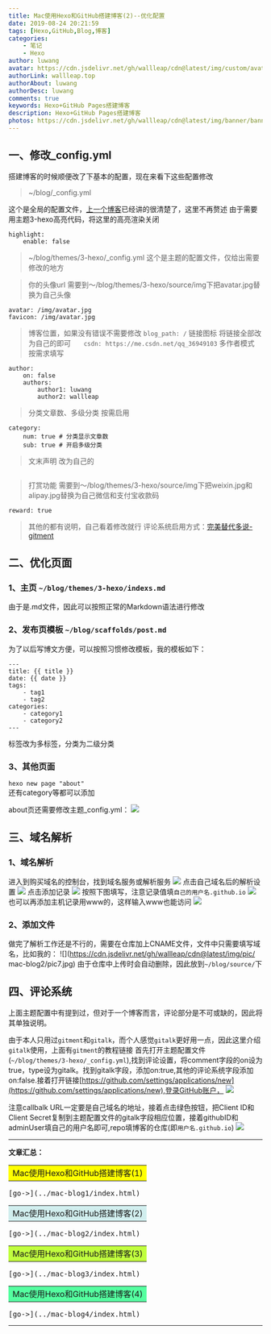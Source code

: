 ```yaml
---
title: Mac使用Hexo和GitHub搭建博客(2)--优化配置
date: 2019-08-24 20:21:59
tags: [Hexo,GitHub,Blog,博客]
categories: 
    - 笔记
    - Hexo
author: luwang
avatar: https://cdn.jsdelivr.net/gh/wallleap/cdn@latest/img/custom/avatar.jpg
authorLink: wallleap.top
authorAbout: luwang
authorDesc: luwang
comments: true
keywords: Hexo+GitHub Pages搭建博客
description: Hexo+GitHub Pages搭建博客
photos: https://cdn.jsdelivr.net/gh/wallleap/cdn@latest/img/banner/banner1.jpg
---
```




## 一、修改_config.yml

搭建博客的时候顺便改了下基本的配置，现在来看下这些配置修改

>  ~/blog/_config.yml

这个是全局的配置文件，[上一个博客](../Mac使用Hexo和GitHub搭建博客-1/index.html)已经讲的很清楚了，这里不再赘述
由于需要用主题3-hexo高亮代码，将这里的高亮渲染关闭
```
highlight:
    enable: false
```
> ~/blog/themes/3-hexo/_config.yml
这个是主题的配置文件，仅给出需要修改的地方

> 你的头像url  需要到～/blog/themes/3-hexo/source/img下把avatar.jpg替换为自己头像
```
avatar: /img/avatar.jpg
favicon: /img/avatar.jpg
```
> 博客位置，如果没有错误不需要修改
```blog_path: /```
> 链接图标  将链接全部改为自己的即可
 ```   csdn: https://me.csdn.net/qq_36949103```
> 多作者模式  按需求填写
```
author:
    on: false
    authors:
        author1: luwang
        author2: wallleap
```
> 分类文章数、多级分类 按需启用 
```
category:
    num: true # 分类显示文章数
    sub: true # 开启多级分类
```
> 文末声明  改为自己的
```article_txt: 

```
> 打赏功能  需要到～/blog/themes/3-hexo/source/img下把weixin.jpg和alipay.jpg替换为自己微信和支付宝收款码
```
reward: true
```
> 其他的都有说明，自己看着修改就行
> 评论系统启用方式：[完美替代多说-gitment](https://yelog.org/2017/06/26/gitment/)


## 二、优化页面

### 1、主页 `~/blog/themes/3-hexo/indexs.md`
由于是.md文件，因此可以按照正常的Markdown语法进行修改

### 2、发布页模板 `~/blog/scaffolds/post.md`

为了以后写博文方便，可以按照习惯修改模板，我的模板如下：

```
---
title: {{ title }}
date: {{ date }}
tags: 
    - tag1
    - tag2
categories: 
    - category1
    - category2
---
```
标签改为多标签，分类为二级分类

### 3、其他页面

`hexo new page "about"`    
还有category等都可以添加

about页还需要修改主题_config.yml：
![](https://cdn.jsdelivr.net/gh/wallleap/cdn@latest/img/pic/mac-blog2/pic1.jpg)

## 三、域名解析

### 1、域名解析
进入到购买域名的控制台，找到域名服务或解析服务
![](https://cdn.jsdelivr.net/gh/wallleap/cdn@latest/img/pic/mac-blog2/pic2.jpg)
点击自己域名后的解析设置
![](https://cdn.jsdelivr.net/gh/wallleap/cdn@latest/img/pic/mac-blog2/pic3.jpg)
点击添加记录
![](https://cdn.jsdelivr.net/gh/wallleap/cdn@latest/img/pic/mac-blog2/pic4.jpg)
按照下图填写，注意记录值填`自己的用户名.github.io`
![](https://cdn.jsdelivr.net/gh/wallleap/cdn@latest/img/pic/mac-blog2/pic5.jpg)
也可以再添加主机记录用www的，这样输入www也能访问
![](https://cdn.jsdelivr.net/gh/wallleap/cdn@latest/img/pic/mac-blog2/pic6.jpg)
### 2、添加文件
做完了解析工作还是不行的，需要在仓库加上CNAME文件，文件中只需要填写域名，比如我的：
![](https://cdn.jsdelivr.net/gh/wallleap/cdn@latest/img/pic/ mac-blog2/pic7.jpg)
由于仓库中上传时会自动删除，因此放到`~/blog/source/`下
## 四、评论系统

上面主题配置中有提到过，但对于一个博客而言，评论部分是不可或缺的，因此将其单独说明。

由于本人只用过`gitment`和`gitalk`，而个人感觉`gitalk`更好用一点，因此这里介绍`gitalk`使用，上面有`gitment`的教程链接
首先打开主题配置文件(`~/blog/themes/3-hexo/_config.yml`),找到评论设置，将comment字段的on设为true，type设为gitalk。找到gitalk字段，添加on:true,其他的评论系统字段添加on:false.接着打开链接[https://github.com/settings/applications/new](https://github.com/settings/applications/new),登录GitHub账户，
![](https://cdn.jsdelivr.net/gh/wallleap/cdn@latest/img/pic/mac-blog2/pic8.jpg)

注意callbalk URL一定要是自己域名的地址，接着点击绿色按钮，把Client ID和Client Secret复制到主题配置文件的gitalk字段相应位置，接着githubID和adminUser填自己的用户名即可,repo填博客的仓库(即`用户名.github.io`)
![](https://cdn.jsdelivr.net/gh/wallleap/cdn@latest/img/pic/mac-blog2/pic9.jpg)









---
 **文章汇总：**
<table><tr><td bgcolor=#FFFF00> Mac使用Hexo和GitHub搭建博客(1)</td></tr></table>
<kbd>[go->](../mac-blog1/index.html)</kbd>

<table><tr><td bgcolor=#D1EEEE>Mac使用Hexo和GitHub搭建博客(2)</td></tr></table>
<kbd>[go->](../mac-blog2/index.html)</kbd>

<table><tr><td bgcolor=#C0FF3E>Mac使用Hexo和GitHub搭建博客(3)</td></tr></table>
<kbd>[go->](../mac-blog3/index.html)</kbd>

<table><tr><td bgcolor=#54FF9F>Mac使用Hexo和GitHub搭建博客(4)</td></tr></table>
<kbd>[go->](../mac-blog4/index.html)</kbd>

---
